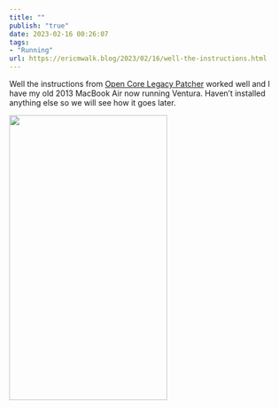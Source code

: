 ```yaml
---
title: ""
publish: "true"
date: 2023-02-16 00:26:07
tags:
- "Running"
url: https://ericmwalk.blog/2023/02/16/well-the-instructions.html
---
```

Well the instructions from [Open Core Legacy Patcher](https://dortania.github.io/OpenCore-Legacy-Patcher/) worked well and I have my old 2013 MacBook Air now running Ventura. Haven’t installed anything else so we will see how it goes later.



<img src="uploads/2023/4a5c3c6acf.jpg" width="285" height="514" alt="">